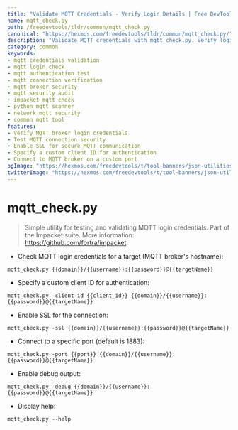 ```yaml
---
title: "Validate MQTT Credentials - Verify Login Details | Free DevTools"
name: mqtt_check.py
path: /freedevtools/tldr/common/mqtt_check.py
canonical: "https://hexmos.com/freedevtools/tldr/common/mqtt_check.py/"
description: "Validate MQTT credentials with mqtt_check.py. Verify login information, enable SSL connections, and test client authentication. Free online tool, no registration required."
category: common
keywords:
- mqtt credentials validation
- mqtt login check
- mqtt authentication test
- mqtt connection verification
- mqtt broker security
- mqtt security audit
- impacket mqtt check
- python mqtt scanner
- network mqtt security
- common mqtt tool
features:
- Verify MQTT broker login credentials
- Test MQTT connection security
- Enable SSL for secure MQTT communication
- Specify a custom client ID for authentication
- Connect to MQTT broker on a custom port
ogImage: "https://hexmos.com/freedevtools/t/tool-banners/json-utilities-banner.png"
twitterImage: "https://hexmos.com/freedevtools/t/tool-banners/json-utilities-banner.png"
---
```


# mqtt_check.py

> Simple utility for testing and validating MQTT login credentials.
> Part of the Impacket suite.
> More information: <https://github.com/fortra/impacket>.

- Check MQTT login credentials for a target (MQTT broker's hostname):

`mqtt_check.py {{domain}}/{{username}}:{{password}}@{{targetName}}`

- Specify a custom client ID for authentication:

`mqtt_check.py -client-id {{client_id}} {{domain}}/{{username}}:{{password}}@{{targetName}}`

- Enable SSL for the connection:

`mqtt_check.py -ssl {{domain}}/{{username}}:{{password}}@{{targetName}}`

- Connect to a specific port (default is 1883):

`mqtt_check.py -port {{port}} {{domain}}/{{username}}:{{password}}@{{targetName}}`

- Enable debug output:

`mqtt_check.py -debug {{domain}}/{{username}}:{{password}}@{{targetName}}`

- Display help:

`mqtt_check.py --help`
